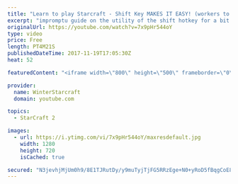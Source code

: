 ```yaml
---
title: "Learn to play Starcraft - Shift Key MAKES IT EASY! (workers to gas, waypoints, ctrl grps, moving)"
excerpt: "impromptu guide on the utility of the shift hotkey for a bit of everything"
originalUrl: https://youtube.com/watch?v=7x9pHr544oY
type: video
price: Free
length: PT4M21S
publishedDateTime: 2017-11-19T17:05:30Z
heat: 52

featuredContent: "<iframe width=\"800\" height=\"500\" frameborder=\"0\" src=\"https://www.youtube.com/embed/7x9pHr544oY\" allow=\"accelerometer; autoplay; encrypted-media; gyroscope; picture-in-picture\" allowfullscreen></iframe>"

provider:
  name: WinterStarcraft
  domain: youtube.com

topics:
  - StarCraft 2

images:
  - url: https://i.ytimg.com/vi/7x9pHr544oY/maxresdefault.jpg
    width: 1280
    height: 720
    isCached: true

secured: "N3jevhjMjUm0h9/8E1TJRutDy/y9muTyjTjFG5RRzEge+N0+yRoD5fBqgCoE81InoEtLS0dwqdWSeY/kQBDROiehjMuWTUwE2THUkh60NHJ/KjkYNz3fPfdXHUK7cFxJJVauZsokWzwcvoosBhaJEuHTb4j2le2ShslhXyLpVpL/P9QWYcUoroshSwft/6GYAafHVFRUyobsybIE9jE67wBULVf18wjmHBAiQ976GjQnpfPrxkHbhukjqGzpHh5pgM1Cc29qcc4jJ13nZ4jERTtci8OwZ7sHmo85y5qvu1KdF3hOC1uby6RHFu6S5Qd2nFMpGKn3UoQ4b79KW3VNpDvECpZHDNiYCr9AqoW/y36UEcUcCy7OzVrxsU55b/BkRer97Vo9PfEKWBR7U3+PwBSdr3xNu1gxoln8zLvdDuY=;q3YKsOQcLW3HTMRSLKcKHw=="
---
```


